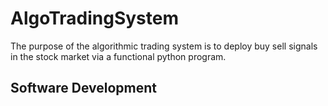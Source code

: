 # AlgoTradingSystem
The purpose of the algorithmic trading system is to deploy buy sell signals in the stock market via a functional python program. 

<h2>Software Development</h2>

